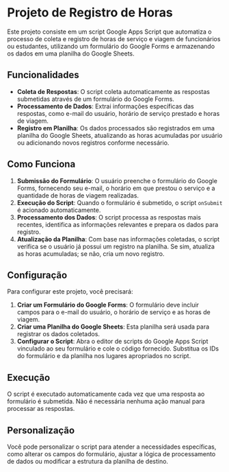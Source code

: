 # Projeto de Registro de Horas

Este projeto consiste em um script Google Apps Script que automatiza o processo de coleta e registro de horas de serviço e viagem de funcionários ou estudantes, utilizando um formulário do Google Forms e armazenando os dados em uma planilha do Google Sheets.

## Funcionalidades

- **Coleta de Respostas**: O script coleta automaticamente as respostas submetidas através de um formulário do Google Forms.
- **Processamento de Dados**: Extrai informações específicas das respostas, como e-mail do usuário, horário de serviço prestado e horas de viagem.
- **Registro em Planilha**: Os dados processados são registrados em uma planilha do Google Sheets, atualizando as horas acumuladas por usuário ou adicionando novos registros conforme necessário.

## Como Funciona

1. **Submissão do Formulário**: O usuário preenche o formulário do Google Forms, fornecendo seu e-mail, o horário em que prestou o serviço e a quantidade de horas de viagem realizadas.
2. **Execução do Script**: Quando o formulário é submetido, o script `onSubmit` é acionado automaticamente.
3. **Processamento dos Dados**: O script processa as respostas mais recentes, identifica as informações relevantes e prepara os dados para registro.
4. **Atualização da Planilha**: Com base nas informações coletadas, o script verifica se o usuário já possui um registro na planilha. Se sim, atualiza as horas acumuladas; se não, cria um novo registro.

## Configuração

Para configurar este projeto, você precisará:

1. **Criar um Formulário do Google Forms**: O formulário deve incluir campos para o e-mail do usuário, o horário de serviço e as horas de viagem.
2. **Criar uma Planilha do Google Sheets**: Esta planilha será usada para registrar os dados coletados.
3. **Configurar o Script**: Abra o editor de scripts do Google Apps Script vinculado ao seu formulário e cole o código fornecido. Substitua os IDs do formulário e da planilha nos lugares apropriados no script.

## Execução

O script é executado automaticamente cada vez que uma resposta ao formulário é submetida. Não é necessária nenhuma ação manual para processar as respostas.

## Personalização

Você pode personalizar o script para atender a necessidades específicas, como alterar os campos do formulário, ajustar a lógica de processamento de dados ou modificar a estrutura da planilha de destino.
